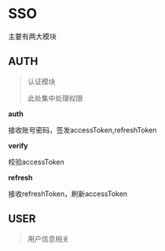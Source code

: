 # SSO

主要有两大模块

## AUTH

>认证模块
>
>此处集中处理权限

**auth**

接收账号密码，签发accessToken,refreshToken

**verify**

校验accessToken

**refresh**

接收refreshToken，刷新accessToken

## USER

> 用户信息相关

